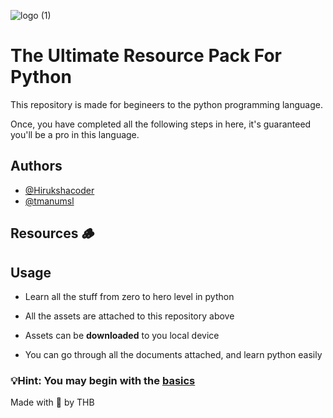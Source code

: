 
![logo (1)](https://user-images.githubusercontent.com/97717488/229421085-88d4ca7f-b9ee-4235-94f6-2e0eb3334c17.png)

# The Ultimate Resource Pack For Python


This repository is made for begineers to the python programming
language.

Once, you have completed all the following steps in here, it's
guaranteed you'll be a pro in this language.

## Authors

- [@Hirukshacoder](https://www.github.com/hirukshacoder)
- [@tmanumsl](https://github.com/tmanumsl)
## Resources 🪵

## Usage 

* Learn all the stuff from zero to hero level in python
* All the assets are attached to this repository above 
* Assets can be <b>downloaded</b> to you local device 

* You can go through all the documents attached, and learn python easily

### 💡Hint: You may begin with the [basics](/basics)

Made with 💖 by THB 
